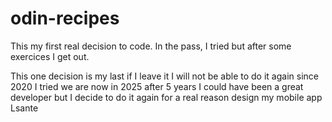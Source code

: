 # odin-recipes
This my first real decision to code. In the pass, I tried but after some exercices I get out.

This one decision is my last if I leave it I will not be able to do it again since 2020 I tried we are now in 2025 after 5 years I could have been a great developer but I decide to do it again for a real reason design my mobile app Lsante